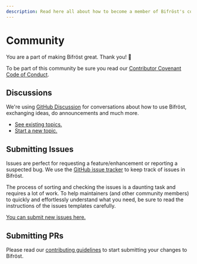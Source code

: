 ```yaml
---
description: Read here all about how to become a member of Bifröst's community.
---
```


# Community

You are a part of making Bifröst great. Thank you! 💪

To be part of this community be sure you read our [Contributor Covenant Code of Conduct](code-of-conduct.md).

## Discussions

We're using [GitHub Discussion](https://github.com/engity-com/bifroest/discussions) for conversations about how to use Bifröst, exchanging ideas, do announcements and much more.

* [See existing topics.](https://github.com/engity-com/bifroest/discussions)
* [Start a new topic.](https://github.com/engity-com/bifroest/discussions/new/choose)

## Submitting Issues

Issues are perfect for requesting a feature/enhancement or reporting a suspected bug. We use the [GitHub issue tracker](https://github.com/engity-com/bifroest/issues) to keep track of issues in Bifröst.

The process of sorting and checking the issues is a daunting task and requires a lot of work. To help maintainers (and other community members) to quickly and effortlessly understand what you need, be sure to read the instructions of the issues templates carefully.

[You can submit new issues here.](https://github.com/engity-com/bifroest/issues/new/choose)

## Submitting PRs

Please read our [contributing guidelines](contributing.md) to start submitting your changes to Bifröst.
